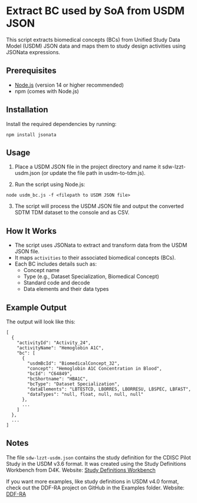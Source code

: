 # Extract BC used by SoA from USDM JSON

This script extracts biomedical concepts (BCs) from Unified Study Data Model (USDM) JSON data and maps them to study design activities using JSONata expressions.

## Prerequisites

- [Node.js](https://nodejs.org/) (version 14 or higher recommended)
- npm (comes with Node.js)

## Installation

Install the required dependencies by running:

```
npm install jsonata
```

## Usage
1. Place a USDM JSON file in the project directory and name it sdw-lzzt-usdm.json (or update the file path in usdm-to-tdm.js).

2. Run the script using Node.js:

```
node usdm_bc.js -f <filepath to USDM JSON file>
```

3. The script will process the USDM JSON file and output the converted SDTM TDM dataset to the console and as CSV.

## How It Works
- The script uses JSONata to extract and transform data from the USDM JSON file.
- It maps `activities` to their associated biomedical concepts (BCs).
- Each BC includes details such as:
  - Concept name
  - Type (e.g., Dataset Specialization, Biomedical Concept)
  - Standard code and decode
  - Data elements and their data types

## Example Output
The output will look like this:

```
[
  {
    "activityId": "Activity_24",
    "activityName": "Hemoglobin A1C",
    "bc": [
      {
        "usdmBcId": "BiomedicalConcept_32",
        "concept": "Hemoglobin A1C Concentration in Blood",
        "bcId": "C64849",
        "bcShortname": "HBA1C",
        "bcType": "Dataset Specialization",
        "dataElements": "LBTESTCD, LBORRES, LBORRESU, LBSPEC, LBFAST",
        "dataTypes": "null, float, null, null, null"
      },
      ...
    ]
  },
  ...
]
```

## Notes
The file `sdw-lzzt-usdm.json` contains the study definition for the CDISC Pilot Study in the USDM v3.6 format. It was created using the Study Definitions Workbench from D4K. Website: [Study Definitions Workbench](https://d4k-sdw.fly.dev/)

If you want more examples, like study definitions in USDM v4.0 format, check out the DDF-RA project on GitHub in the Examples folder. Website: [DDF-RA](https://github.com/cdisc-org/ddf-ra)